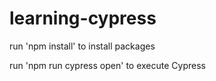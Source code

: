 # learning-cypress

run 'npm install' to install packages

run 'npm run cypress open' to execute Cypress

